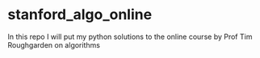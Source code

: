 # stanford_algo_online
In this repo I will put my python solutions to the online course by Prof Tim Roughgarden on algorithms
